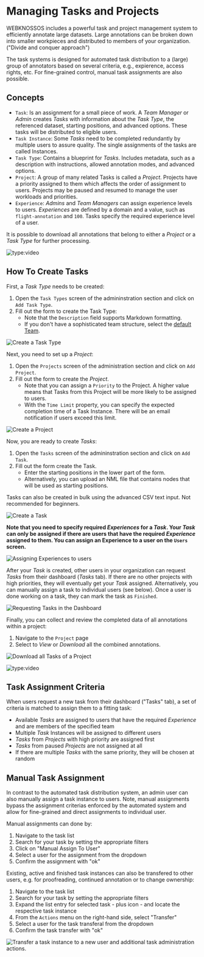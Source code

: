 # Managing Tasks and Projects

WEBKNOSSOS includes a powerful task and project management system to efficiently annotate large datasets. Large annotations can be broken down into smaller workpieces and distributed to members of your organization. ("Divide and conquer approach")

The task systems is designed for automated task distribution to a (large) group of annotators based on several criteria, e.g., expierence, access rights, etc. For fine-grained control, manual task assignments are also possible.

## Concepts

- `Task`: Is an assignment for a small piece of work. A _Team Manager_ or _Admin_ creates _Tasks_ with information about the _Task Type_, the referenced dataset, starting positions, and advanced options. These tasks will be distributed to eligible users.
- `Task Instance`: Some _Tasks_ need to be completed redundantly by multiple users to assure quality. The single assignments of the tasks are called Instances.
- `Task Type`: Contains a blueprint for _Tasks_. Includes metadata, such as a description with instructions, allowed annotation modes, and advanced options.
- `Project`: A group of many related Tasks is called a _Project_. Projects have a priority assigned to them which affects the order of assignment to users. Projects may be paused and resumed to manage the user workloads and priorities.
- `Experience`: _Admins_ and _Team Managers_ can assign experience levels to users. _Experiences_ are defined by a domain and a value, such as `flight-annotation` and `100`. Tasks specify the required experience level of a user.

It is possible to download all annotations that belong to either a _Project_ or a _Task Type_ for further processing.

![type:video](https://www.youtube.com/watch?v=YC4vaia6MkY)

## How To Create Tasks

First, a _Task Type_ needs to be created:

1. Open the `Task Types` screen of the admininstration section and click on `Add Task Type`.
2. Fill out the form to create the Task Type:
   - Note that the `Description` field supports Markdown formatting.
   - If you don't have a sophisticated team structure, select the [default Team](./users.md#organizations).

![Create a Task Type](./images/tasks_tasktype.jpeg)

Next, you need to set up a _Project_:

1. Open the `Projects` screen of the administration section and click on `Add Project`.
2. Fill out the form to create the _Project_.
   - Note that you can assign a `Priority` to the Project. A higher value means that Tasks from this Project will be more likely to be assigned to users.
   - With the `Time Limit` property, you can specify the expected completion time of a Task Instance. There will be an email notification if users exceed this limit.

![Create a Project](./images/tasks_project.jpeg)

Now, you are ready to create _Tasks_:

1. Open the `Tasks` screen of the admininstration section and click on `Add Task`.
2. Fill out the form create the Task.
   - Enter the starting positions in the lower part of the form.
   - Alternatively, you can upload an NML file that contains nodes that will be used as starting positions.

Tasks can also be created in bulk using the advanced CSV text input. Not recommended for beginners.

![Create a Task](./images/tasks_task.jpeg)

**Note that you need to specify required _Experiences_ for a _Task_. Your _Task_ can only be assigned if there are users that have the required _Experience_ assigned to them. You can assign an Experience to a user on the `Users` screen.**

![Assigning Experiences to users](./images/users_experience.jpeg)

After your _Task_ is created, other users in your organization can request _Tasks_ from their dashboard (_Tasks_ tab).
If there are no other projects with high priorities, they will eventually get your _Task_ assigned.
Alternatively, you can manually assign a task to individual users (see below).
Once a user is done working on a task, they can mark the task as `Finished`.

![Requesting Tasks in the Dashboard](./images/dashboard_tasks.jpeg)

Finally, you can collect and review the completed data of all annotations within a project:

1. Navigate to the `Project` page
2. Select to _View_ or _Download_ all the combined annotations.

![Download all Tasks of a Project](./images/tasks_download.jpeg)

![type:video](https://www.youtube.com/watch?v=2A3en7Kxl3M)

## Task Assignment Criteria

When users request a new task from their dashboard ("Tasks" tab), a set of criteria is matched to assign them to a fitting task:

- Available _Tasks_ are assigned to users that have the required _Experience_ and are members of the specified team
- Multiple _Task_ Instances will be assigned to different users
- _Tasks_ from _Projects_ with high priority are assigned first
- _Tasks_ from paused _Projects_ are not assigned at all
- If there are multiple _Tasks_ with the same priority, they will be chosen at random

## Manual Task Assignment

In contrast to the automated task distribution system, an admin user can also manually assign a task instance to users.
Note, manual assignments bypass the assignment criterias enforced by the automated system and allow for fine-grained and direct assignments to individual user.

Manual assignments can done by:

1. Navigate to the task list
2. Search for your task by setting the appropriate filters
3. Click on "Manual Assign To User"
4. Select a user for the assignment from the dropdown
5. Confirm the assignment with "ok"

Existing, active and finished task instances can also be transfered to other users, e.g. for proofreading, continued annotation or to change ownership:

1. Navigate to the task list
2. Search for your task by setting the appropriate filters
3. Expand the list entry for selected task - plus icon - and locate the respective task instance
4. From the `Actions` menu on the right-hand side, select "Transfer"
5. Select a user for the task transferal from the dropdown
6. Confirm the task transfer with "ok"

![Transfer a task instance to a new user and additional task administration actions.](./images/task_instance_actions.jpg)
